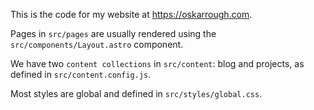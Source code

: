 This is the code for my website at https://oskarrough.com.

Pages in `src/pages` are usually rendered using the `src/components/Layout.astro` component.

We have two `content collections` in `src/content`: blog and projects, as defined in `src/content.config.js`.

Most styles are global and defined in `src/styles/global.css`.
